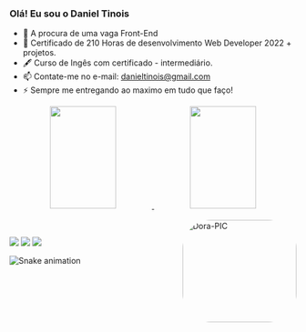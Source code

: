 ### Olá! Eu sou o Daniel Tinois

- 🔭 A procura de uma vaga Front-End
- 💬 Certificado de 210 Horas de desenvolvimento Web Developer 2022 + projetos.
- 🖋 Curso de Ingês com certificado - intermediário.
- 📫 Contate-me no e-mail: danieltinois@gmail.com
- ⚡ Sempre me entregando ao maximo em tudo que faço!

<div align="center">
  <a href="https://github.com/danieltinois">
  <img height="180em" width="48%" src="https://github-readme-stats.vercel.app/api?username=danieltinois&show_icons=true&theme=tokyonight&include_all_commits=true&count_private=true"/>
  <img height="180em" width="48%" src="https://github-readme-stats.vercel.app/api/top-langs/?username=danieltinois&layout=compact&langs_count=7&theme=tokyonight"/>
</div>
  <div style="display: inline_block"><br>
  <img align="right" alt="Dora-PIC" height="180" width="200" style="border-radius:50px;" src="https://c.tenor.com/gDqmZx9YCxAAAAAC/robot-bender.gif">
</div>
  
  ##
  
  <div>
  
   <a href="https://www.instagram.com/dorafpss/" target="_blank"><img src="https://img.shields.io/badge/-Instagram-%23E4405F?style=for-the-badge&logo=instagram&logoColor=white" target="_blank"></a>
 	 <a href = "mailto:danieltinois@gmail.com"><img src="https://img.shields.io/badge/-Gmail-%23333?style=for-the-badge&logo=gmail&logoColor=white" target="_blank"></a>
  <a href="https://www.linkedin.com/in/daniel-tinois-3a5487224/" target="_blank"><img src="https://img.shields.io/badge/-LinkedIn-%230077B5?style=for-the-badge&logo=linkedin&logoColor=white" target="_blank"></a>
    
 ![Snake animation](https://github.com/danieltinois/danieltinois/blob/output/github-contribution-grid-snake.svg)  
    
  </div>
    

